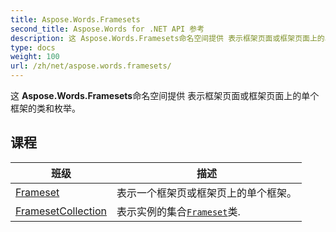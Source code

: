 ```yaml
---
title: Aspose.Words.Framesets
second_title: Aspose.Words for .NET API 参考
description: 这 Aspose.Words.Framesets命名空间提供 表示框架页面或框架页面上的单个框架的类和枚举
type: docs
weight: 100
url: /zh/net/aspose.words.framesets/
---
```

这 **Aspose.Words.Framesets**命名空间提供 表示框架页面或框架页面上的单个框架的类和枚举。

## 课程

| 班级 | 描述 |
| --- | --- |
| [Frameset](./frameset/) | 表示一个框架页或框架页上的单个框架。 |
| [FramesetCollection](./framesetcollection/) | 表示实例的集合[`Frameset`](../aspose.words.framesets/frameset/)类. |



